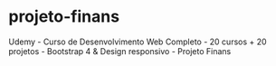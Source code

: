 # projeto-finans
Udemy -  Curso de Desenvolvimento Web Completo - 20 cursos + 20 projetos - Bootstrap 4 &amp; Design responsivo  - Projeto Finans
